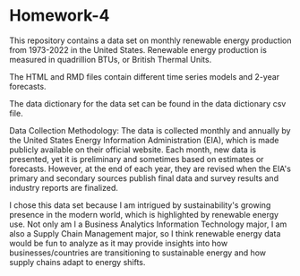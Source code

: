 # Homework-4
This repository contains a data set on monthly renewable energy production from 1973-2022 in the United States. Renewable energy production is measured in quadrillion BTUs, or British Thermal Units.

The HTML and RMD files contain different time series models and 2-year forecasts.

The data dictionary for the data set can be found in the data dictionary csv file.

Data Collection Methodology: The data is collected monthly and annually by the United States Energy Information Administration (EIA), which is made publicly available on their official website. Each month, new data is presented, yet it is preliminary and sometimes based on estimates or forecasts. However, at the end of each year, they are revised when the EIA's primary and secondary sources publish final data and survey results and industry reports are finalized.

I chose this data set because I am intrigued by sustainability's growing presence in the modern world, which is highlighted by renewable energy use. Not only am I a Business Analytics Information Technology major, I am also a Supply Chain Management major, so I think renewable energy data would be fun to analyze as it may provide insights into how businesses/countries are transitioning to sustainable energy and how supply chains adapt to energy shifts.
